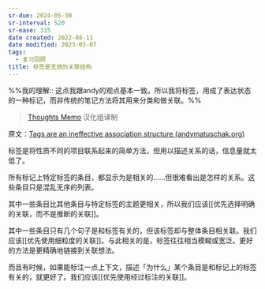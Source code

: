 ```yaml
---
sr-due: 2024-05-30
sr-interval: 520
sr-ease: 315
date created: 2022-08-11
date modified: 2023-03-07
tags:
  - 复习回顾
title: 标签是无效的关联结构
---
```


%%我的理解:: 这点我跟andy的观点基本一致。所以我将标签，用成了表达状态的一种标记，而非传统的笔记方法将其用来分类和做关联。%%

> [Thoughts Memo](https://paratranz.cn/projects/3131) 汉化组译制

原文：[Tags are an ineffective association structure (andymatuschak.org)](https://notes.andymatuschak.org/z3MzhvmesiD2htMaEFQJif7gJgyaHAQvKH49Z)

标签是将性质不同的项目联系起来的简单方法，但用以描述关系的话，信息量就太低了。

所有标记上特定标签的条目，都显示为是相关的……但很难看出是怎样的关系。这些条目只是混乱无序的列表。

其中一些条目比其他条目与特定标签的主题更相关，所以我们应该[[优先选择明确的关联，而不是推断的关联]]。

其中一些条目只有几个句子是和标签有关的，但该标签却与整体条目相关联。我们应该[[优先使用细粒度的关联]]。与此相关的是，标签往往相当模糊或宽泛。更好的方法是更精确地链接到关联想法。

而且有时候，如果能标注一点上下文，描述「为什么」某个条目是和标记上的标签有关的，就更好了。我们应该[[优先使用经过标注的关联]]。
